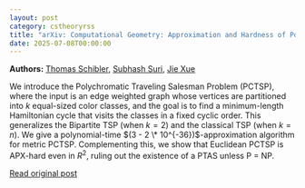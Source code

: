 ```yaml
---
layout: post
category: cstheoryrss
title: "arXiv: Computational Geometry: Approximation and Hardness of Polychromatic TSP"
date: 2025-07-08T00:00:00
---
```


**Authors:** [Thomas Schibler](https://dblp.uni-trier.de/search?q=Thomas+Schibler), [Subhash Suri](https://dblp.uni-trier.de/search?q=Subhash+Suri), [Jie Xue](https://dblp.uni-trier.de/search?q=Jie+Xue)

We introduce the Polychromatic Traveling Salesman Problem (PCTSP), where the
input is an edge weighted graph whose vertices are partitioned into $k$
equal-sized color classes, and the goal is to find a minimum-length Hamiltonian
cycle that visits the classes in a fixed cyclic order. This generalizes the
Bipartite TSP (when $k = 2$) and the classical TSP (when $k = n$). We give a
polynomial-time $(3 - 2 \* 10^{-36})$-approximation algorithm for metric PCTSP.
Complementing this, we show that Euclidean PCTSP is APX-hard even in $R^2$,
ruling out the existence of a PTAS unless P = NP.

[Read original post](http://arxiv.org/abs/2507.04974v1)
